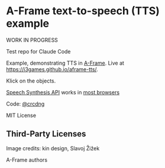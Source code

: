 # A-Frame text-to-speech (TTS) example

WORK IN PROGRESS

Test repo for Claude Code

Example, demonstrating TTS in [A-Frame](https://aframe.io/). Live at https://i3games.github.io/aframe-tts/.

Klick on the objects. 

[Speech Synthesis API](https://wicg.github.io/speech-api/#tts-section) works in [most browsers](https://caniuse.com/speech-synthesis)

Code: [@crcdng](https://twitter.com/crcdng)

MIT License 

## Third-Party Licenses

Image credits: kin design, Slavoj Žižek

A-Frame authors    